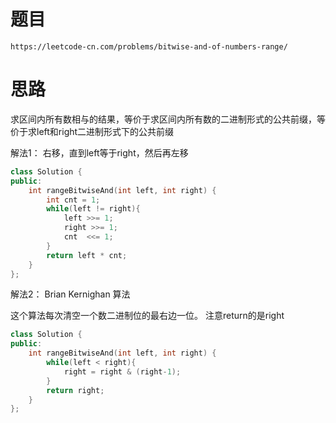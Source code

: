 # 题目
`https://leetcode-cn.com/problems/bitwise-and-of-numbers-range/`


# 思路
求区间内所有数相与的结果，等价于求区间内所有数的二进制形式的公共前缀，等价于求left和right二进制形式下的公共前缀  


解法1： 右移，直到left等于right，然后再左移

```cpp
class Solution {
public:
    int rangeBitwiseAnd(int left, int right) {
        int cnt = 1;
        while(left != right){
            left >>= 1;
            right >>= 1;
            cnt  <<= 1;
        }
        return left * cnt;
    }
};
```

解法2： Brian Kernighan 算法

这个算法每次清空一个数二进制位的最右边一位。
注意return的是right
```cpp
class Solution {
public:
    int rangeBitwiseAnd(int left, int right) {
        while(left < right){
            right = right & (right-1);
        }
        return right;
    }
};
```